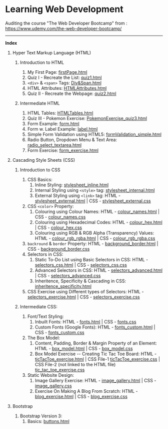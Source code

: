 # Learning Web Development
Auditing the course "The Web Developer Bootcamp" from : https://www.udemy.com/the-web-developer-bootcamp/

<hr/>

**Index**
1. Hyper Text Markup Language (HTML)
   1. Introduction to HTML
      1. My First Page: [firstPage.html](https://github.com/Ch-sriram/Learning-WebDev/blob/master/Introduction%20to%20HTML/firstPage.html)
      2. Quiz I - Recreate the List: [quiz1.html](https://github.com/Ch-sriram/Learning-WebDev/blob/master/Introduction%20to%20HTML/quiz1.html)
      3. <code>&lt;div&gt;</code> & <code>&lt;span&gt;</code> Tags: [Div&Span.html](https://github.com/Ch-sriram/Learning-WebDev/blob/master/Introduction%20to%20HTML/Div&Span.html)
      4. HTML Attributes: [HTMLAttributes.html](https://github.com/Ch-sriram/Learning-WebDev/blob/master/Introduction%20to%20HTML/HTMLAttributes.html)
      5. Quiz II - Recreate the Webpage: [quiz2.html](https://github.com/Ch-sriram/Learning-WebDev/blob/master/Introduction%20to%20HTML/quiz2.html)

   2. Intermediate HTML
      1. HTML Tables: [HTMLTables.html](https://github.com/Ch-sriram/Learning-WebDev/blob/master/Intermediate%20HTML/HTMLTables.html)
      2. Quiz III - Pokemon Exercise: [PokemonExercise_quiz3.html](https://github.com/Ch-sriram/Learning-WebDev/blob/master/Intermediate%20HTML/PokemonExercise_quiz3.html)
      3. Form Example: [form.html](https://github.com/Ch-sriram/Learning-WebDev/blob/master/Intermediate%20HTML/form.html)
      4. Form w. Label Example: [label.html](https://github.com/Ch-sriram/Learning-WebDev/blob/master/Intermediate%20HTML/label.html)
      5. Simple Form Validation using HTML5: [formValidation_simple.html](https://github.com/Ch-sriram/Learning-WebDev/blob/master/Intermediate%20HTML/formValidation_simple.html)
      6. Radio Button, Dropdown Menu & Text Area: [radio_select_textarea.html](https://github.com/Ch-sriram/Learning-WebDev/blob/master/Intermediate%20HTML/radio_select_textarea.html)
      7. Form Exercise: [form_exercise.html](https://github.com/Ch-sriram/Learning-WebDev/blob/master/Intermediate%20HTML/form_exercise.html)

2. Cascading Style Sheets (CSS)
   1. Introduction to CSS
      1. CSS Basics:
         1. Inline Styling: [stylesheet_inline.html](https://github.com/Ch-sriram/Learning-WebDev/blob/master/Introduction%20to%20CSS/stylesheet_inline.html)
         2. Internal Styling using <code>&lt;style&gt;</code> tag: [stylesheet_internal.html](https://github.com/Ch-sriram/Learning-WebDev/blob/master/Introduction%20to%20CSS/stylesheet_internal.html)
         3. External Styling using <code>&lt;link&gt;</code> tag: HTML - [stylesheet_external.html](https://github.com/Ch-sriram/Learning-WebDev/blob/master/Introduction%20to%20CSS/stylesheet_external.html) | CSS - [stylesheet_external.css](https://github.com/Ch-sriram/Learning-WebDev/blob/master/Introduction%20to%20CSS/css/stylesheet_external.css)
      2. CSS <code>&lt;color&gt;</code> Property:
         1. Colouring using Colour Names: HTML - [colour_names.html](https://github.com/Ch-sriram/Learning-WebDev/blob/master/Introduction%20to%20CSS/colour_names.html) | CSS - [colour_names.css](https://github.com/Ch-sriram/Learning-WebDev/blob/master/Introduction%20to%20CSS/css/colour_names.css)
         2. Colouring using Hexadecimal Codes: HTML - [colour_hex.html](https://github.com/Ch-sriram/Learning-WebDev/blob/master/Introduction%20to%20CSS/colour_hex.html) | CSS - [colour_hex.css](https://github.com/Ch-sriram/Learning-WebDev/blob/master/Introduction%20to%20CSS/css/colour_hex.css)
         3. Colouring using RGB & RGB Alpha (Transparency) Values: HTML - [colour_rgb_rgba.html](https://github.com/Ch-sriram/Learning-WebDev/blob/master/Introduction%20to%20CSS/colour_rgb_rgba.html) | CSS - [colour_rgb_rgba.css](https://github.com/Ch-sriram/Learning-WebDev/blob/master/Introduction%20to%20CSS/css/colour_rgb_rgba.css)
      3. <code>backround</code> & <code>border</code> Property: HTML - [background_border.html](https://github.com/Ch-sriram/Learning-WebDev/blob/master/Introduction%20to%20CSS/background_border.html) | CSS - [background_border.css](https://github.com/Ch-sriram/Learning-WebDev/blob/master/Introduction%20to%20CSS/css/background_border.css)
      4. Selectors in CSS:
         1. Static To-Do List using Basic Selectors in CSS: HTML - [selectors_css.html](https://github.com/Ch-sriram/Learning-WebDev/blob/master/Introduction%20to%20CSS/selectors_css.html) | CSS - [selectors_css.css](https://github.com/Ch-sriram/Learning-WebDev/blob/master/Introduction%20to%20CSS/css/selectors_css.css)
         2. Advanced Selectors in CSS: HTML - [selectors_advanced.html](https://github.com/Ch-sriram/Learning-WebDev/blob/master/Introduction%20to%20CSS/selectors_advanced.html) | CSS - [selectors_advanced.css](https://github.com/Ch-sriram/Learning-WebDev/blob/master/Introduction%20to%20CSS/css/selectors_advanced.css)
         3. Inheritence, Specificity & Cascading in CSS: [inheritence_specificity.html](https://github.com/Ch-sriram/Learning-WebDev/blob/master/Introduction%20to%20CSS/inheritence_specificity.html)
      5. CSS Exercise using Different types of Selectors: HTML - [selectors_exercise.html](https://github.com/Ch-sriram/Learning-WebDev/blob/master/Introduction%20to%20CSS/selectors_exercise.html) | CSS - [selectors_exercise.css](https://github.com/Ch-sriram/Learning-WebDev/blob/master/Introduction%20to%20CSS/css/selectors_exercise.css)
      
   2. Intermediate CSS:
      1. Font/Text Styling:
         1. Inbuilt Fonts: HTML - [fonts.html](https://github.com/Ch-sriram/Learning-WebDev/blob/master/Intermediate%20CSS/fonts.html) | CSS - [fonts.css](https://github.com/Ch-sriram/Learning-WebDev/blob/master/Intermediate%20CSS/css/fonts.css)
         2. Custom Fonts (Google Fonts): HTML - [fonts_custom.html](https://github.com/Ch-sriram/Learning-WebDev/blob/master/Intermediate%20CSS/fonts_custom.html) | CSS - [fonts_custom.css](https://github.com/Ch-sriram/Learning-WebDev/blob/master/Intermediate%20CSS/css/fonts_custom.css)
      2. The Box Model:
         1. Content, Padding, Border & Margin Property of an Element: HTML - [box_model.html](https://github.com/Ch-sriram/Learning-WebDev/blob/master/Intermediate%20CSS/box_model.html) | CSS - [box_model.css](https://github.com/Ch-sriram/Learning-WebDev/blob/master/Intermediate%20CSS/css/box_model.css)
         2. Box Model Exercise -- Creating Tic Tac Toe Board: HTML - [ticTacToe_exercise.html](https://github.com/Ch-sriram/Learning-WebDev/blob/master/Intermediate%20CSS/ticTacToe_exercise.html) | CSS File-1 [ticTacToe_exercise.css](https://github.com/Ch-sriram/Learning-WebDev/blob/master/Intermediate%20CSS/css/ticTacToe_exercise.css) | CSS File-2 (not linked to the HTML file) [tic_tac_toe_exercise.css](https://github.com/Ch-sriram/Learning-WebDev/blob/master/Intermediate%20CSS/css/tic_tac_toe_exercise.css)
      3. Static Website Design:
         1. Image Gallery Exercise: HTML - [image_gallery.html](https://github.com/Ch-sriram/Learning-WebDev/blob/master/Intermediate%20CSS/image_gallery.html) | CSS - [image_gallery.css](https://github.com/Ch-sriram/Learning-WebDev/blob/master/Intermediate%20CSS/css/image_gallery.css)
         2. Exercise On Making A Blog From Scratch: HTML - [blog_exercise.html](https://github.com/Ch-sriram/Learning-WebDev/blob/master/Intermediate%20CSS/blog_exercise.html) | CSS - [blog_exercise.css](https://github.com/Ch-sriram/Learning-WebDev/blob/master/Intermediate%20CSS/css/blog_exercise.css)
   
3. Bootstrap
   1. Bootstrap Version 3:
      1. Basics: [buttons.html](https://github.com/Ch-sriram/Learning-WebDev/blob/master/Bootstrap/Bootstrap3/buttons.html)